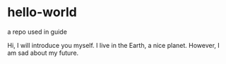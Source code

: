 # hello-world
a repo used in guide

Hi, I will introduce you myself. I live in the Earth, a nice planet. However, I am sad about my future. 
